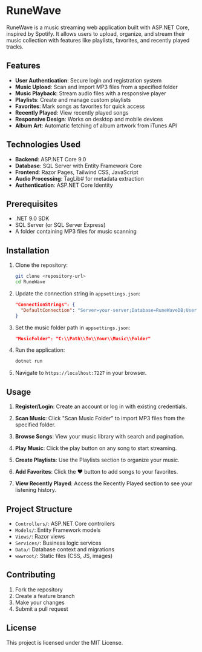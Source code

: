 # RuneWave

RuneWave is a music streaming web application built with ASP.NET Core, inspired by Spotify. It allows users to upload, organize, and stream their music collection with features like playlists, favorites, and recently played tracks.

## Features

- **User Authentication**: Secure login and registration system
- **Music Upload**: Scan and import MP3 files from a specified folder
- **Music Playback**: Stream audio files with a responsive player
- **Playlists**: Create and manage custom playlists
- **Favorites**: Mark songs as favorites for quick access
- **Recently Played**: View recently played songs
- **Responsive Design**: Works on desktop and mobile devices
- **Album Art**: Automatic fetching of album artwork from iTunes API

## Technologies Used

- **Backend**: ASP.NET Core 9.0
- **Database**: SQL Server with Entity Framework Core
- **Frontend**: Razor Pages, Tailwind CSS, JavaScript
- **Audio Processing**: TagLib# for metadata extraction
- **Authentication**: ASP.NET Core Identity

## Prerequisites

- .NET 9.0 SDK
- SQL Server (or SQL Server Express)
- A folder containing MP3 files for music scanning

## Installation

1. Clone the repository:
   ```bash
   git clone <repository-url>
   cd RuneWave
   ```

2. Update the connection string in `appsettings.json`:
   ```json
   "ConnectionStrings": {
     "DefaultConnection": "Server=your-server;Database=RuneWaveDB;User Id=your-user;Password=your-password;TrustServerCertificate=True"
   }
   ```

3. Set the music folder path in `appsettings.json`:
   ```json
   "MusicFolder": "C:\\Path\\To\\Your\\Music\\Folder"
   ```

4. Run the application:
   ```bash
   dotnet run
   ```

5. Navigate to `https://localhost:7227` in your browser.

## Usage

1. **Register/Login**: Create an account or log in with existing credentials.

2. **Scan Music**: Click "Scan Music Folder" to import MP3 files from the specified folder.

3. **Browse Songs**: View your music library with search and pagination.

4. **Play Music**: Click the play button on any song to start streaming.

5. **Create Playlists**: Use the Playlists section to organize your music.

6. **Add Favorites**: Click the ❤️ button to add songs to your favorites.

7. **View Recently Played**: Access the Recently Played section to see your listening history.

## Project Structure

- `Controllers/`: ASP.NET Core controllers
- `Models/`: Entity Framework models
- `Views/`: Razor views
- `Services/`: Business logic services
- `Data/`: Database context and migrations
- `wwwroot/`: Static files (CSS, JS, images)

## Contributing

1. Fork the repository
2. Create a feature branch
3. Make your changes
4. Submit a pull request

## License

This project is licensed under the MIT License.
